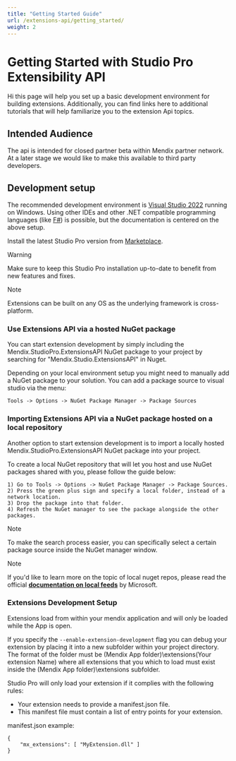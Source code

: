 ```yaml
---
title: "Getting Started Guide"
url: /extensions-api/getting_started/
weight: 2
---
```


# Getting Started with Studio Pro Extensibility API

Hi this page will help you set up a basic development environment for building extensions. Additionally, you can find links here to additional tutorials that will help familiarize you to the extension Api topics.

## Intended Audience

The api is intended for closed partner beta within Mendix partner network. At a later stage we would like to make this available to third party developers.

## Development setup

The recommended development environment is [Visual Studio 2022](https://visualstudio.microsoft.com/) running on Windows. Using other IDEs and other .NET
compatible programming languages (like [F#](https://fsharp.org/)) is possible, but the documentation is centered on the above setup.

Install the latest Studio Pro version from [Marketplace](https://marketplace.mendix.com/link/studiopro/).
> [!WARNING]
> Make sure to keep this Studio Pro installation up-to-date to benefit from new features and fixes.

> [!NOTE]
> Extensions can be built on any OS as the underlying framework is cross-platform.

### Use Extensions API via a hosted NuGet package

You can start extension development by simply including the Mendix.StudioPro.ExtensionsAPI NuGet package to your project by searching for "Mendix.Studio.ExtensionsAPI" in Nuget.

Depending on your local environment setup you might need to manually add a NuGet package to your solution. You can add a package source to visual studio via the menu:

    Tools -> Options -> NuGet Package Manager -> Package Sources

### Importing Extensions API via a NuGet package hosted on a local repository

Another option to start extension development is to import a locally hosted Mendix.StudioPro.ExtensionsAPI NuGet package into your project.  

To create a local NuGet repository that will let you host and use NuGet packages shared with you, please follow the guide below:

    1) Go to Tools -> Options -> NuGet Package Manager -> Package Sources.
    2) Press the green plus sign and specify a local folder, instead of a network location.
    3) Drop the package into that folder.
    4) Refresh the NuGet manager to see the package alongside the other packages.

>[!NOTE]
>To make the search process easier, you can specifically select a certain package source inside the NuGet manager window.

>[!NOTE]
>If you'd like to learn more on the topic of local nuget repos, please read the official **[documentation on local feeds](https://learn.microsoft.com/en-us/nuget/hosting-packages/local-feeds)** by Microsoft. 

### Extensions Development Setup

Extensions load from within your mendix application and will only be loaded while the App is open. 

If you specify the `--enable-extension-development` flag you can debug your extension by placing it into a new subfolder within your project directory. The format of the folder must be (Mendix App folder)\extensions\(Your extension Name) where all extensions that you which to load must exist inside the (Mendix App folder)\extensions subfolder.

Studio Pro will only load your extension if it complies with the following rules:
 - Your extension needs to provide a manifest.json file. 
 - This manifest file must contain a list of entry points for your extension.

manifest.json example:

```
{
    "mx_extensions": [ "MyExtension.dll" ]
}
```